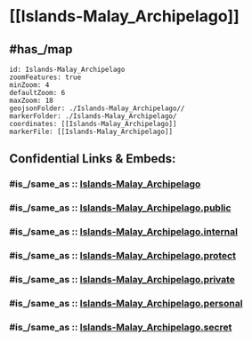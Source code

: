 
# [[Islands-Malay_Archipelago]] 

## #has_/map  

```leaflet
id: Islands-Malay_Archipelago
zoomFeatures: true 
minZoom: 4 
defaultZoom: 6 
maxZoom: 18
geojsonFolder: ./Islands-Malay_Archipelago//
markerFolder: ./Islands-Malay_Archipelago/
coordinates: [[Islands-Malay_Archipelago]] 
markerFile: [[Islands-Malay_Archipelago]] 
```


## Confidential Links & Embeds: 

### #is_/same_as :: [Islands-Malay_Archipelago](/_Standards/Earth/Continent/Asia/Asia~South~East/Malay_Archipelago/Islands-Malay_Archipelago.md) 

### #is_/same_as :: [Islands-Malay_Archipelago.public](/_public/Earth/Continent/Asia/Asia~South~East/Malay_Archipelago/Islands-Malay_Archipelago.public.md) 

### #is_/same_as :: [Islands-Malay_Archipelago.internal](/_internal/Earth/Continent/Asia/Asia~South~East/Malay_Archipelago/Islands-Malay_Archipelago.internal.md) 

### #is_/same_as :: [Islands-Malay_Archipelago.protect](/_protect/Earth/Continent/Asia/Asia~South~East/Malay_Archipelago/Islands-Malay_Archipelago.protect.md) 

### #is_/same_as :: [Islands-Malay_Archipelago.private](/_private/Earth/Continent/Asia/Asia~South~East/Malay_Archipelago/Islands-Malay_Archipelago.private.md) 

### #is_/same_as :: [Islands-Malay_Archipelago.personal](/_personal/Earth/Continent/Asia/Asia~South~East/Malay_Archipelago/Islands-Malay_Archipelago.personal.md) 

### #is_/same_as :: [Islands-Malay_Archipelago.secret](/_secret/Earth/Continent/Asia/Asia~South~East/Malay_Archipelago/Islands-Malay_Archipelago.secret.md)

